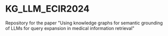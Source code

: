 # KG_LLM_ECIR2024
Repository for the paper "Using knowledge graphs for semantic grounding of LLMs for query expansion in medical information retrieval"
